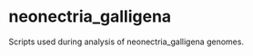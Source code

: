 neonectria_galligena
====================

Scripts used during analysis of neonectria_galligena genomes.
